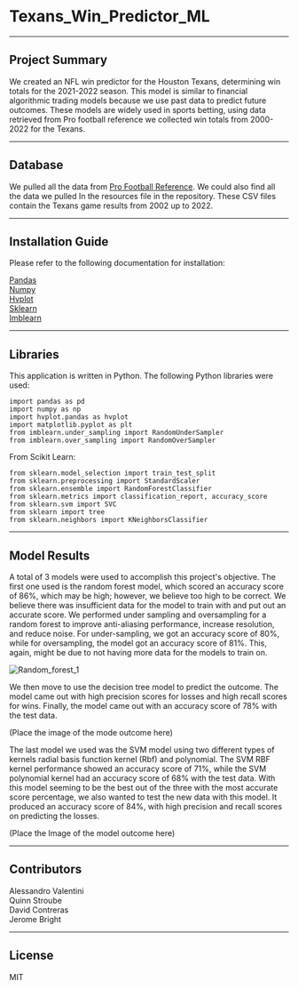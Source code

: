 # Texans_Win_Predictor_ML
---
## Project Summary
We created an NFL win predictor for the Houston Texans, determining win totals for the 2021-2022 season. This model is similar to financial algorithmic trading models because we use past data to predict future outcomes. These models are widely used in sports betting, using data retrieved from Pro football reference we collected win totals from 2000-2022 for the Texans.

---
## Database

We pulled all the data from [Pro Football Reference](https://www.pro-football-reference.com/). We could also find all the data we pulled In the resources file in the repository. These CSV files contain the Texans game results from 2002 up to 2022.

---
## Installation Guide
Please refer to the following documentation for installation:

[Pandas](https://pandas.pydata.org/docs/getting_started/index.html)<br/>
[Numpy](https://numpy.org/doc/)<br/>
[Hvplot](https://hvplot.holoviz.org/)<br/>
[Sklearn](https://scikit-learn.org/stable/install.html)<br/>
[Imblearn](https://imbalanced-learn.org/stable/install.html#getting-started)<br/>

---
## Libraries
This application is written in Python. The following Python libraries were used:
```
import pandas as pd
import numpy as np
import hvplot.pandas as hvplot
import matplotlib.pyplot as plt
from imblearn.under_sampling import RandomUnderSampler
from imblearn.over_sampling import RandomOverSampler
```
From Scikit Learn:
```
from sklearn.model_selection import train_test_split
from sklearn.preprocessing import StandardScaler
from sklearn.ensemble import RandomForestClassifier
from sklearn.metrics import classification_report, accuracy_score
from sklearn.svm import SVC
from sklearn import tree
from sklearn.neighbors import KNeighborsClassifier
```
---
## Model Results

A total of 3 models were used to accomplish this project's objective. The first one used is the random forest model, which scored an accuracy score of 86%, which may be high; however, we believe too high to be correct. We believe there was insufficient data for the model to train with and put out an accurate score. We performed under sampling and oversampling for a random forest to improve anti-aliasing performance, increase resolution, and reduce noise. For under-sampling, we got an accuracy score of 80%, while for oversampling, the model got an accuracy score of 81%. This, again, might be due to not having more data for the models to train on. 

![Random_forest_1](https://user-images.githubusercontent.com/93929576/193492513-82c5d3b3-b6f9-4872-ab86-2570a76f9c03.png)


We then move to use the decision tree model to predict the outcome. The model came out with high precision scores for losses and high recall scores for wins. Finally, the model came out with an accuracy score of 78% with the test data.


(Place the image of the mode outcome here)

The last model we used was the SVM model using two different types of kernels radial basis function kernel (Rbf) and polynomial. The SVM RBF kernel performance showed an accuracy score of 71%, while the SVM polynomial kernel had an accuracy score of 68% with the test data. With this model seeming to be the best out of the three with the most accurate score percentage, we also wanted to test the new data with this model. It produced an accuracy score of 84%, with high precision and recall scores on predicting the losses.


(Place the Image of the model outcome here)



---
## Contributors
Alessandro Valentini<br/>
Quinn Stroube<br/>
David Contreras<br/>
Jerome Bright

---
## License
MIT
